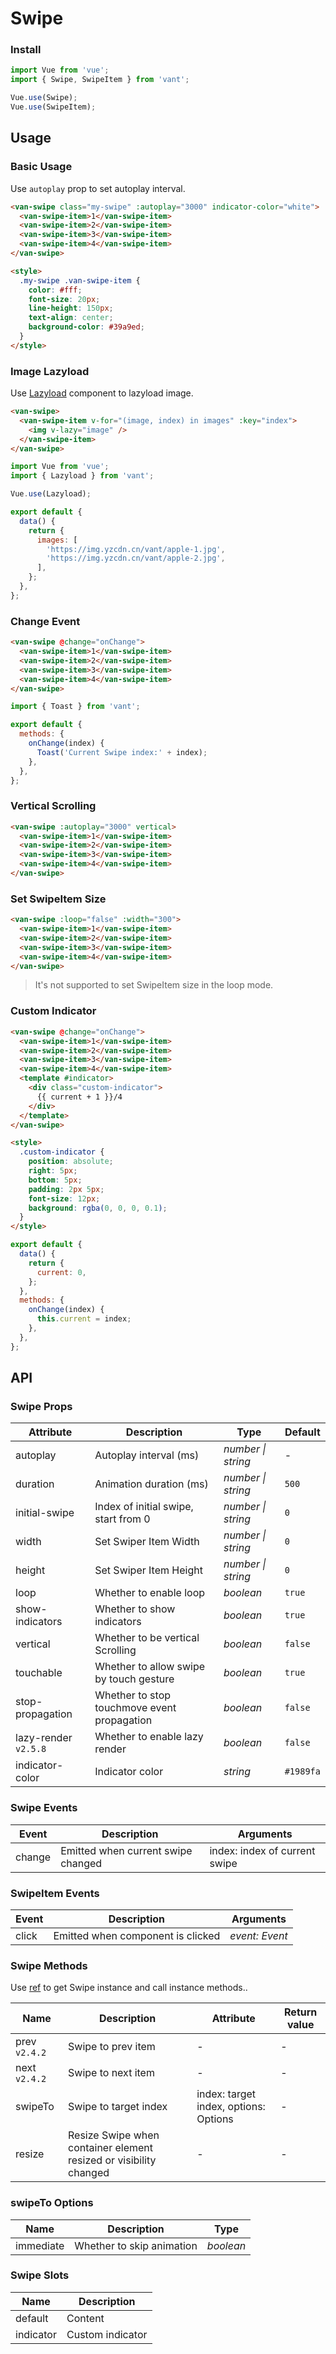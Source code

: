 # Swipe

### Install

```js
import Vue from 'vue';
import { Swipe, SwipeItem } from 'vant';

Vue.use(Swipe);
Vue.use(SwipeItem);
```

## Usage

### Basic Usage

Use `autoplay` prop to set autoplay interval.

```html
<van-swipe class="my-swipe" :autoplay="3000" indicator-color="white">
  <van-swipe-item>1</van-swipe-item>
  <van-swipe-item>2</van-swipe-item>
  <van-swipe-item>3</van-swipe-item>
  <van-swipe-item>4</van-swipe-item>
</van-swipe>

<style>
  .my-swipe .van-swipe-item {
    color: #fff;
    font-size: 20px;
    line-height: 150px;
    text-align: center;
    background-color: #39a9ed;
  }
</style>
```

### Image Lazyload

Use [Lazyload](#/en-US/lazyload) component to lazyload image.

```html
<van-swipe>
  <van-swipe-item v-for="(image, index) in images" :key="index">
    <img v-lazy="image" />
  </van-swipe-item>
</van-swipe>
```

```js
import Vue from 'vue';
import { Lazyload } from 'vant';

Vue.use(Lazyload);

export default {
  data() {
    return {
      images: [
        'https://img.yzcdn.cn/vant/apple-1.jpg',
        'https://img.yzcdn.cn/vant/apple-2.jpg',
      ],
    };
  },
};
```

### Change Event

```html
<van-swipe @change="onChange">
  <van-swipe-item>1</van-swipe-item>
  <van-swipe-item>2</van-swipe-item>
  <van-swipe-item>3</van-swipe-item>
  <van-swipe-item>4</van-swipe-item>
</van-swipe>
```

```js
import { Toast } from 'vant';

export default {
  methods: {
    onChange(index) {
      Toast('Current Swipe index:' + index);
    },
  },
};
```

### Vertical Scrolling

```html
<van-swipe :autoplay="3000" vertical>
  <van-swipe-item>1</van-swipe-item>
  <van-swipe-item>2</van-swipe-item>
  <van-swipe-item>3</van-swipe-item>
  <van-swipe-item>4</van-swipe-item>
</van-swipe>
```

### Set SwipeItem Size

```html
<van-swipe :loop="false" :width="300">
  <van-swipe-item>1</van-swipe-item>
  <van-swipe-item>2</van-swipe-item>
  <van-swipe-item>3</van-swipe-item>
  <van-swipe-item>4</van-swipe-item>
</van-swipe>
```

> It's not supported to set SwipeItem size in the loop mode.

### Custom Indicator

```html
<van-swipe @change="onChange">
  <van-swipe-item>1</van-swipe-item>
  <van-swipe-item>2</van-swipe-item>
  <van-swipe-item>3</van-swipe-item>
  <van-swipe-item>4</van-swipe-item>
  <template #indicator>
    <div class="custom-indicator">
      {{ current + 1 }}/4
    </div>
  </template>
</van-swipe>

<style>
  .custom-indicator {
    position: absolute;
    right: 5px;
    bottom: 5px;
    padding: 2px 5px;
    font-size: 12px;
    background: rgba(0, 0, 0, 0.1);
  }
</style>
```

```js
export default {
  data() {
    return {
      current: 0,
    };
  },
  methods: {
    onChange(index) {
      this.current = index;
    },
  },
};
```

## API

### Swipe Props

| Attribute | Description | Type | Default |
| --- | --- | --- | --- |
| autoplay | Autoplay interval (ms) | _number \| string_ | - |
| duration | Animation duration (ms) | _number \| string_ | `500` |
| initial-swipe | Index of initial swipe, start from 0 | _number \| string_ | `0` |
| width | Set Swiper Item Width | _number \| string_ | `0` |
| height | Set Swiper Item Height | _number \| string_ | `0` |
| loop | Whether to enable loop | _boolean_ | `true` |
| show-indicators | Whether to show indicators | _boolean_ | `true` |
| vertical | Whether to be vertical Scrolling | _boolean_ | `false` |
| touchable | Whether to allow swipe by touch gesture | _boolean_ | `true` |
| stop-propagation | Whether to stop touchmove event propagation | _boolean_ | `false` |
| lazy-render `v2.5.8` | Whether to enable lazy render | _boolean_ | `false` |
| indicator-color | Indicator color | _string_ | `#1989fa` |

### Swipe Events

| Event  | Description                        | Arguments                     |
| ------ | ---------------------------------- | ----------------------------- |
| change | Emitted when current swipe changed | index: index of current swipe |

### SwipeItem Events

| Event | Description                       | Arguments      |
| ----- | --------------------------------- | -------------- |
| click | Emitted when component is clicked | _event: Event_ |

### Swipe Methods

Use [ref](https://vuejs.org/v2/api/#ref) to get Swipe instance and call instance methods..

| Name | Description | Attribute | Return value |
| --- | --- | --- | --- |
| prev `v2.4.2` | Swipe to prev item | - | - |
| next `v2.4.2` | Swipe to next item | - | - |
| swipeTo | Swipe to target index | index: target index, options: Options | - |
| resize | Resize Swipe when container element resized or visibility changed | - | - |

### swipeTo Options

| Name      | Description               | Type      |
| --------- | ------------------------- | --------- |
| immediate | Whether to skip animation | _boolean_ |

### Swipe Slots

| Name      | Description      |
| --------- | ---------------- |
| default   | Content          |
| indicator | Custom indicator |
